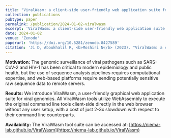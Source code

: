 ```yaml
---
title: "ViralWasm: a client-side user-friendly web application suite for viral genomics"
collection: publications
pubtype: paper
permalink: /publication/2024-01-02-viralwasm
excerpt: 'ViralWasm: a client-side user-friendly web application suite for viral genomics'
date: 2024-01-02
venue: 'Zenodo'
paperurl: 'https://doi.org/10.5281/zenodo.8427589'
citation: 'Ji D, Aboukhalil R, <b>Moshiri N</b> (2023). "ViralWasm: a client-side user-friendly web application suite for viral genomics." <i>Bioinformatics</i>. In Press. <a href="https://doi.org/10.5281/zenodo.8427589" target="_blank">Preprint doi:10.5281/zenodo.8427589</a>'
---
```

**Motivation:** The genomic surveillance of viral pathogens such as SARS-CoV-2 and HIV-1 has been critical to modern epidemiology and public health, but the use of sequence analysis pipelines requires computational expertise, and web-based platforms require sending potentially sensitive raw sequence data to remote servers.

**Results:** We introduce ViralWasm, a user-friendly graphical web application suite for viral genomics. All ViralWasm tools utilize WebAssembly to execute the original command line tools client-side directly in the web browser without any user setup, with a cost of just 2-3x slowdown with respect to their command line counterparts.

**Availability:** The ViralWasm tool suite can be accessed at: [https://niema-lab.github.io/ViralWasm](https://niema-lab.github.io/ViralWasm)
